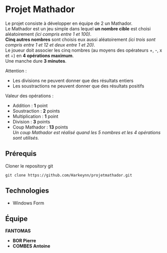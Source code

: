 # Projet Mathador

Le projet consiste à développer en équipe de 2 un Mathador.  
Le Mathador est un jeu simple dans lequel **un nombre cible** est choisi aléatoirement *(ici compris entre 1 et 100)*.  
**Cinq autres nombres** sont choisis eux aussi aléatoirement *(ici trois sont compris entre 1 et 12 et deux entre 1 et 20)*.  
Le joueur doit associer les cinq nombres (au moyens des opérateurs +, -, x et ÷) en **4 opérations maximum**.  
Une manche dure **3 minutes**.

Attention :

 * Les divisions ne peuvent donner que des résultats entiers
 * Les soustractions ne peuvent donner que des résultats positifs

Valeur des opérations :

 * Addition : **1** point
 * Soustraction : **2** points
 * Multiplication : **1** point
 * Division : **3** points
 * Coup Mathador : **13** points  
*Un coup Mathador est réalisé quand les 5 nombres et les 4 opérations sont utilisés.*

## Prérequis

Cloner le repository git

```
git clone https://github.com/Harkeynn/projetmathador.git
```

## Technologies

 * Windows Form
 

## Équipe

**FANTOMAS**

* **BOR Pierre**
* **COMBES Antoine**
